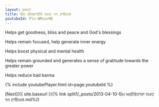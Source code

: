 ```yaml
---
layout: post
title: ਓਮ ਸ਼ੀਲਦਾਰੀਨੇ ਨਮਹ ੧੧ ਟਾਇਮਸ
youtubeId: Pln-WMvxcME
---
```

 
 
Helps get goodness, bliss and peace and God's blessings
 
Helps remain focused, help generate inner energy 
 
Helps boost physical and mental health 
 
Helps remain grounded and generates a sense of gratitude towards the greater power 
 
Helps reduce bad karma
 
 
 
 


{% include youtubePlayer.html id=page.youtubeId %}
 
[Next]({{ site.baseurl }}{% link  split1/_posts/2013-04-10-ਓਮ ਅਠੀਰੋਹਾਯਾ ਨਮਹ ੧੧ ਟਾਇਮਸ.md%})
 
